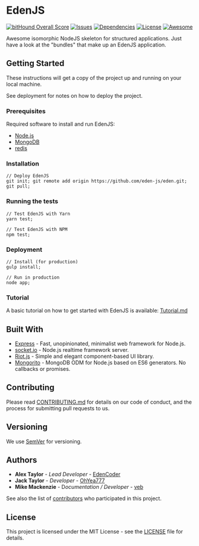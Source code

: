 # EdenJS
[![bitHound Overall Score](https://img.shields.io/bithound/code/github/eden-js/eden.svg?label=bitHound%20Overall%20Score&style=flat-square)](https://www.bithound.io/github/eden-js/eden)
[![Issues](https://img.shields.io/github/issues/eden-js/eden.svg?style=flat-square)](https://github.com/eden-js/eden/issues)
[![Dependencies](https://david-dm.org/eden-js/eden.svg?style=flat-square)](https://github.com/eden-js/eden)
[![License](https://img.shields.io/badge/license-MIT-blue.svg?style=flat-square)](https://github.com/eden-js/eden)
[![Awesome](https://img.shields.io/badge/awesome-true-green.svg?style=flat-square)](https://github.com/eden-js/eden)

Awesome isomorphic NodeJS skeleton for structured applications. Just have a look at the "bundles" that make up an EdenJS application.

## Getting Started
These instructions will get a copy of the project up and running on your local machine. 

See deployment for notes on how to deploy the project.

### Prerequisites
Required software to install and run EdenJS:

* [Node.js](http://nodejs.org/)
* [MongoDB](https://www.mongodb.com/)
* [redis](https://redis.io/)

### Installation
```
// Deploy EdenJS
git init; git remote add origin https://github.com/eden-js/eden.git; git pull;
```

### Running the tests
```
// Test EdenJS with Yarn
yarn test;

// Test EdenJS with NPM
npm test;
```

### Deployment
```
// Install (for production)
gulp install;

// Run in production
node app;
```

### Tutorial

A basic tutorial on how to get started with EdenJS is available: [Tutorial.md](Tutorial.md/)

## Built With

* [Express](https://expressjs.com/) - Fast, unopinionated, minimalist web framework for Node.js.
* [socket.io](https://socket.io/) - Node.js realtime framework server.
* [Riot.js](https://riot.js.org/) - Simple and elegant component-based UI library.
* [Mongorito](http://mongorito.com/) - MongoDB ODM for Node.js based on ES6 generators. No callbacks or promises.

## Contributing
Please read [CONTRIBUTING.md](CONTRIBUTING.md) for details on our code of conduct, and the process for submitting pull requests to us.

## Versioning
We use [SemVer](http://semver.org/) for versioning.

## Authors
* **Alex Taylor** - *Lead Developer* - [EdenCoder](https://github.com/EdenCoder)
* **Jack Taylor** - *Developer* - [OhYea777](https://github.com/OhYea777)
* **Mike Mackenzie** - D*ocumentation / Developer* - [veb](https://github.com/veb)

See also the list of [contributors](https://github.com/eden-js/eden/contributors) who participated in this project.

## License
This project is licensed under the MIT License - see the [LICENSE](LICENSE) file for details.

